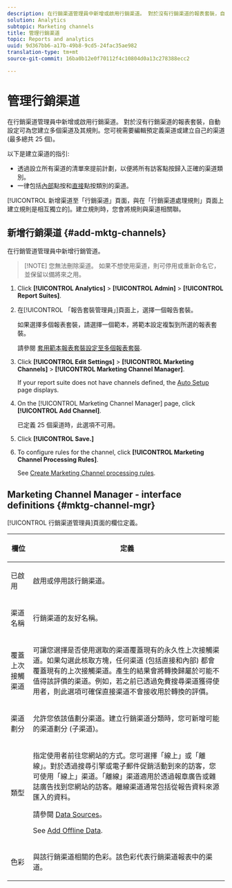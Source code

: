 ```yaml
---
description: 在行銷渠道管理員中新增或啟用行銷渠道。 對於沒有行銷渠道的報表套裝，自動設定可為您建立多個渠道及其規則。您可視需要編輯預定義渠道或建立自己的渠道 (最多總共 25 個)。
solution: Analytics
subtopic: Marketing channels
title: 管理行銷渠道
topic: Reports and analytics
uuid: 9d367bb6-a17b-49b8-9cd5-24fac35ae982
translation-type: tm+mt
source-git-commit: 16ba0b12e0f70112f4c10804d0a13c278388ecc2

---
```



# 管理行銷渠道

在行銷渠道管理員中新增或啟用行銷渠道。 對於沒有行銷渠道的報表套裝，自動設定可為您建立多個渠道及其規則。您可視需要編輯預定義渠道或建立自己的渠道 (最多總共 25 個)。

以下是建立渠道的指引:

* 透過設立所有渠道的清單來提前計劃，以便將所有訪客點按歸入正確的渠道類別。
* 一律包括[內部](/help/components/c-marketing-channels/c-faq.md)點按和[直接](/help/components/c-marketing-channels/c-faq.md)點按類別的渠道。

[!UICONTROL 新增渠道至「行銷渠道」頁面，與在「行銷渠道處理規則」頁面上建立規則是相互獨立的][](/help/components/c-marketing-channels/t-rules.md)。建立規則時，您會將規則與渠道相關聯。

## 新增行銷渠道 {#add-mktg-channels}

在行銷管道管理員中新增行銷管道。

> [!NOTE] 您無法刪除渠道。 如果不想使用渠道，則可停用或重新命名它，並保留以備將來之用。

1. Click **[!UICONTROL Analytics]** &gt; **[!UICONTROL Admin]** &gt; **[!UICONTROL Report Suites]**.
1. 在[!UICONTROL 「報告套裝管理員」]頁面上，選擇一個報告套裝。

   如果選擇多個報表套裝，請選擇一個範本，將範本設定複製到所選的報表套裝。

   請參閱 [套用範本報表套裝設定至多個報表套裝](/help/components/c-marketing-channels/t-template.md).

1. Click **[!UICONTROL Edit Settings]** &gt; **[!UICONTROL Marketing Channels]** &gt; **[!UICONTROL Marketing Channel Manager]**.

   If your report suite does not have channels defined, the [Auto Setup](/help/components/c-marketing-channels/c-channel-autosetup.md) page displays.

1. On the [!UICONTROL Marketing Channel Manager] page, click **[!UICONTROL Add Channel]**.

   已定義 25 個渠道時，此選項不可用。

1. Click **[!UICONTROL Save.]**
1. To configure rules for the channel, click **[!UICONTROL Marketing Channel Processing Rules]**.

   See [Create Marketing Channel processing rules](/help/components/c-marketing-channels/t-rules.md).

## Marketing Channel Manager - interface definitions {#mktg-channel-mgr}

[!UICONTROL 行銷渠道管理員]頁面的欄位定義。

<table id="table_C18A0F1C9E214EB585A29801BA2400F8"> 
 <thead> 
  <tr> 
   <th colname="col1" class="entry"> <p>欄位 </p> </th> 
   <th colname="col2" class="entry"> <p>定義 </p> </th> 
  </tr> 
 </thead>
 <tbody> 
  <tr> 
   <td colname="col1"> <p>已啟用 </p> </td> 
   <td colname="col2"> <p> 啟用或停用該行銷渠道。 </p> </td> 
  </tr> 
  <tr> 
   <td colname="col1"> <p>渠道名稱 </p> </td> 
   <td colname="col2"> <p>行銷渠道的友好名稱。 </p> </td> 
  </tr> 
  <tr> 
   <td colname="col1"> <p>覆蓋上次接觸渠道 </p> </td> 
   <td colname="col2"> <p> 可讓您選擇是否使用選取的渠道覆蓋現有的永久性上次接觸渠道。如果勾選此核取方塊，任何渠道 (包括直接和內部) 都會覆蓋現有的上次接觸渠道。產生的結果會將轉換歸屬於可能不值得該評價的渠道。例如，若之前已透過免費搜尋渠道獲得使用者，則此選項可確保直接渠道不會接收用於轉換的評價。 </p> </td> 
  </tr> 
  <tr> 
   <td colname="col1"> <p>渠道劃分 </p> </td> 
   <td colname="col2"> <p>允許您依該值劃分渠道。建立行銷渠道分類時，您可新增可能的渠道劃分 (子渠道)。 </p> </td> 
  </tr> 
  <tr> 
   <td colname="col1"> <p>類型 </p> </td> 
   <td colname="col2"> <p> 指定使用者前往您網站的方式。您可選擇<span class="uicontrol">「線上」</span>或<span class="uicontrol">「離線」</span>。對於透過搜尋引擎或電子郵件促銷活動到來的訪客，您可使用「線上」渠道。「離線」渠道適用於透過報章廣告或雜誌廣告找到您網站的訪客。離線渠道通常包括從報告資料來源匯入的資料。 </p> <p>請參閱 <a href="https://marketing.adobe.com/resources/help/en_US/sc/datasources/"  >Data Sources</a>。 </p> <p>See <a href="/help/components/c-marketing-channels/t-offline-data.md"   > Add Offline Data</a>. </p> </td> 
  </tr> 
  <tr> 
   <td colname="col1"> <p>色彩 </p> </td> 
   <td colname="col2"> <p>與該行銷渠道相關的色彩。該色彩代表<span class="wintitle">行銷渠道</span>報表中的渠道。 </p> </td> 
  </tr> 
 </tbody> 
</table>

